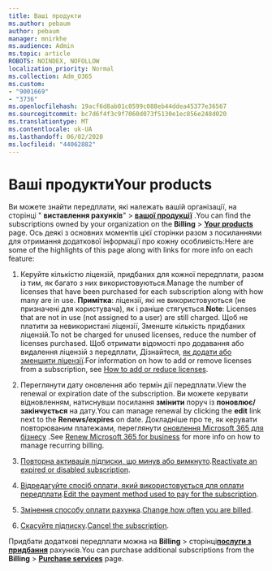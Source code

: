 ```yaml
---
title: Ваші продукти
ms.author: pebaum
author: pebaum
manager: mnirkhe
ms.audience: Admin
ms.topic: article
ROBOTS: NOINDEX, NOFOLLOW
localization_priority: Normal
ms.collection: Adm_O365
ms.custom:
- "9001669"
- "3736"
ms.openlocfilehash: 19acf6d8ab01c0599c088eb44ddea45377e36567
ms.sourcegitcommit: bc7d6f4f3c9f7060d073f5130e1ec856e248d020
ms.translationtype: MT
ms.contentlocale: uk-UA
ms.lasthandoff: 06/02/2020
ms.locfileid: "44062882"
---
```

# <a name="your-products"></a><span data-ttu-id="095cd-102">Ваші продукти</span><span class="sxs-lookup"><span data-stu-id="095cd-102">Your products</span></span>

<span data-ttu-id="095cd-103">Ви можете знайти передплати, які належать вашій організації, на сторінці " **виставлення рахунків**"  >  **[вашої продукції](https://go.microsoft.com/fwlink/p/?linkid=842054)** .</span><span class="sxs-lookup"><span data-stu-id="095cd-103">You can find the subscriptions owned by your organization on the **Billing** > **[Your products](https://go.microsoft.com/fwlink/p/?linkid=842054)** page.</span></span> <span data-ttu-id="095cd-104">Ось деякі з основних моментів цієї сторінки разом з посиланнями для отримання додаткової інформації про кожну особливість:</span><span class="sxs-lookup"><span data-stu-id="095cd-104">Here are some of the highlights of this page along with links for more info on each feature:</span></span>

1. <span data-ttu-id="095cd-105">Керуйте кількістю ліцензій, придбаних для кожної передплати, разом із тим, як багато з них використовуються.</span><span class="sxs-lookup"><span data-stu-id="095cd-105">Manage the number of licenses that have been purchased for each subscription along with how many are in use.</span></span>  <span data-ttu-id="095cd-106">**Примітка**: ліцензії, які не використовуються (не призначені для користувача), як і раніше стягується.</span><span class="sxs-lookup"><span data-stu-id="095cd-106">**Note**: Licenses that are not in use (not assigned to a user) are still charged.</span></span>  <span data-ttu-id="095cd-107">Щоб не платити за невикористані ліцензії, Зменште кількість придбаних ліцензій.</span><span class="sxs-lookup"><span data-stu-id="095cd-107">To not be charged for unused licenses, reduce the number of licenses purchased.</span></span> <span data-ttu-id="095cd-108">Щоб отримати відомості про додавання або видалення ліцензій з передплати, Дізнайтеся, [як додати або зменшити ліцензії](https://docs.microsoft.com/alchemyinsights/how-to-add-or-reduce-licenses).</span><span class="sxs-lookup"><span data-stu-id="095cd-108">For information on how to add or remove licenses from a subscription, see [How to add or reduce licenses](https://docs.microsoft.com/alchemyinsights/how-to-add-or-reduce-licenses).</span></span>

2. <span data-ttu-id="095cd-109">Переглянути дату оновлення або термін дії передплати.</span><span class="sxs-lookup"><span data-stu-id="095cd-109">View the renewal or expiration date of the subscription.</span></span>  <span data-ttu-id="095cd-110">Ви можете керувати відновленням, натиснувши посилання **змінити** поруч із **поновлює/закінчується** на дату.</span><span class="sxs-lookup"><span data-stu-id="095cd-110">You can manage renewal by clicking the **edit** link next to the **Renews/expires** on date.</span></span>  <span data-ttu-id="095cd-111">Докладніше про те, як керувати повторюваним платежами, переглянути [оновлення Microsoft 365 для бізнесу](https://go.microsoft.com/fwlink/?linkid=2119216) .</span><span class="sxs-lookup"><span data-stu-id="095cd-111">See [Renew Microsoft 365 for business](https://go.microsoft.com/fwlink/?linkid=2119216) for more info on how to manage recurring billing.</span></span>

3. <span data-ttu-id="095cd-112">[Повторна активація підписки, що минув або вимкнуто](https://go.microsoft.com/fwlink/?linkid=2117519).</span><span class="sxs-lookup"><span data-stu-id="095cd-112">[Reactivate an expired or disabled subscription](https://go.microsoft.com/fwlink/?linkid=2117519).</span></span>

4. <span data-ttu-id="095cd-113">[Відредагуйте спосіб оплати, який використовується для оплати передплати](https://go.microsoft.com/fwlink/?linkid=2117167).</span><span class="sxs-lookup"><span data-stu-id="095cd-113">[Edit the payment method used to pay for the subscription](https://go.microsoft.com/fwlink/?linkid=2117167).</span></span>

5. <span data-ttu-id="095cd-114">[Змінення способу оплати рахунка](https://go.microsoft.com/fwlink/?linkid=2119112).</span><span class="sxs-lookup"><span data-stu-id="095cd-114">[Change how often you are billed](https://go.microsoft.com/fwlink/?linkid=2119112).</span></span>

6. <span data-ttu-id="095cd-115">[Скасуйте підписку](https://go.microsoft.com/fwlink/?linkid=2119113).</span><span class="sxs-lookup"><span data-stu-id="095cd-115">[Cancel the subscription](https://go.microsoft.com/fwlink/?linkid=2119113).</span></span>

<span data-ttu-id="095cd-116">Придбати додаткові передплати можна на **Billing**  >  сторінці[**послуги з придбання**](https://go.microsoft.com/fwlink/p/?linkid=868433) рахунків.</span><span class="sxs-lookup"><span data-stu-id="095cd-116">You can purchase additional subscriptions from the **Billing** > [**Purchase services**](https://go.microsoft.com/fwlink/p/?linkid=868433) page.</span></span>
